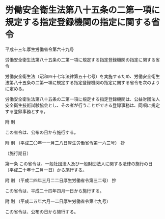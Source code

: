# 労働安全衛生法第八十五条の二第一項に規定する指定登録機関の指定に関する省令

平成十三年厚生労働省令第六十九号

労働安全衛生法第八十五条の二第一項に規定する指定登録機関の指定に関する省令

労働安全衛生法（昭和四十七年法律第五十七号）を実施するため、労働安全衛生法第八十五条の二第一項に規定する指定登録機関の指定に関する省令を次のように定める。

労働安全衛生法第八十五条の二第一項に規定する指定登録機関は、公益財団法人安全衛生技術試験協会とし、その者が行うことができる登録事務は、同項に規定する登録事務とする。

附 則

この省令は、公布の日から施行する。

附 則 （平成二〇年一一月二八日厚生労働省令第一六三号） 抄

（施行期日）

第一条 この省令は、一般社団法人及び一般財団法人に関する法律の施行の日（平成二十年十二月一日）から施行する。

附 則 （平成二四年三月二二日厚生労働省令第三二号） 抄

この省令は、平成二十四年四月一日から施行する。

附 則 （平成二五年六月一二日厚生労働省令第七九号）

この省令は、公布の日から施行する。
